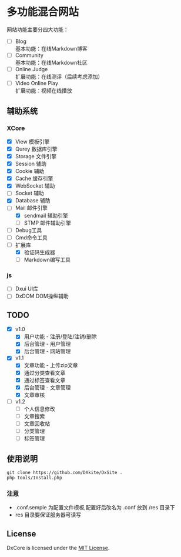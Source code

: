 # 多功能混合网站

网站功能主要分四大功能：    
- [ ] Blog      
    基本功能：在线Markdown博客
- [ ] Community     
    基本功能：在线Markdown社区
- [ ] Online Judge      
    扩展功能：在线测评（后续考虑添加）
- [ ] Video Online Play     
    扩展功能：视频在线播放

## 辅助系统 

### XCore

- [x] View 模板引擎
- [x] Qurey 数据库引擎
- [x] Storage 文件引擎
- [x] Session 辅助
- [x] Cookie 辅助
- [x] Cache 缓存引擎
- [x] WebSocket 辅助
- [ ] Socket 辅助
- [x] Database 辅助
- [ ] Mail 邮件引擎
    - [x] sendmail 辅助引擎
    - [ ] STMP 邮件辅助引擎
- [ ] Debug工具
- [ ] Cmd命令工具
- [ ] 扩展库
    - [x] 验证码生成器
    - [ ] Markdown编写工具

### js

- [ ] Dxui UI库
- [ ] DxDOM DOM操纵辅助

## TODO

- [x] v1.0 
    - [x] 用户功能 - 注册/登陆/注销/删除
    - [x] 后台管理 - 用户管理
    - [x] 后台管理 - 网站管理
- [x] v1.1 
    - [x] 文章功能 - 上传zip文章 
    - [x] 通过分类查看文章
    - [x] 通过标签查看文章   
    - [x] 后台管理 - 文章管理
    - [x] 文章审核
- [ ] v1.2
    - [ ] 个人信息修改
    - [ ] 文章搜索
    - [ ] 文章回收站
    - [ ] 分类管理
    - [ ] 标签管理

## 使用说明

```
git clone https://github.com/DXkite/DxSite .
php tools/Install.php
```
### 注意

- .conf.semple 为配置文件模板,配置好后改名为 .conf 放到 /res 目录下   
- res 目录要保证服务器可读写     

## License

DxCore is licensed under the [MIT License](http://opensource.org/licenses/MIT).